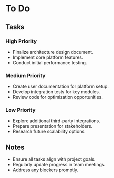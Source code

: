 # To Do

## Tasks

### High Priority
- Finalize architecture design document.
- Implement core platform features.
- Conduct initial performance testing.

### Medium Priority
- Create user documentation for platform setup.
- Develop integration tests for key modules.
- Review code for optimization opportunities.

### Low Priority
- Explore additional third-party integrations.
- Prepare presentation for stakeholders.
- Research future scalability options.

## Notes
- Ensure all tasks align with project goals.
- Regularly update progress in team meetings.
- Address any blockers promptly.